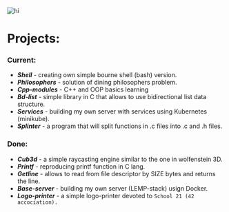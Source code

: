 <html>
 <link rel="stylesheet" href="style.css">
<div class="parallax"></div>
</html>

<img src="./code.png" alt="hi" class="inline"/>


# Projects:

### Current:
  * _**Shell**_ - creating own simple bourne shell (bash) version.
  * _**Philosophers**_ - solution of dining philosophers problem.
  * _**Cpp-modules**_ - C++ and OOP basics learning
  * _**Bd-list**_ - simple library in C that allows to use bidirectional list data structure.
  * _**Services**_ - building my own server with services using Kubernetes (minikube).
  * _**Splinter**_ - a program that will split functions in .c files into .c and .h files.

### Done:
 * _**Cub3d**_ - a simple raycasting engine similar to the one in wolfenstein 3D.
 * _**Printf**_ - reproducing printf function in C lang.
 * _**Getline**_ - allows to read from file descriptor by SIZE bytes and returns the line.
 * _**Base-server**_ - building my own server (LEMP-stack) usign Docker.
 * _**Logo-printer**_ - a simple logo-printer devoted to ``` School 21 (42 accociation).  ```
